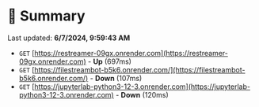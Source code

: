# 📖 Summary
Last updated: **6/7/2024, 9:59:43 AM**

- `GET` [https://restreamer-09gx.onrender.com](https://restreamer-09gx.onrender.com) - **Up** (697ms)
- `GET` [https://filestreambot-b5k6.onrender.com/](https://filestreambot-b5k6.onrender.com/) - **Down** (107ms)
- `GET` [https://jupyterlab-python3-12-3.onrender.com](https://jupyterlab-python3-12-3.onrender.com) - **Down** (120ms)

